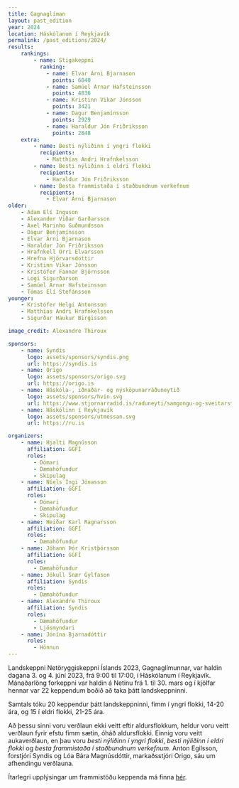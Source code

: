 ```yaml
---
title: Gagnaglíman
layout: past_edition
year: 2024
location: Háskólanum í Reykjavík
permalink: /past_editions/2024/
results:
    rankings:
        - name: Stigakeppni
          ranking:
            - name: Elvar Árni Bjarnason
              points: 6840
            - name: Samúel Arnar Hafsteinsson
              points: 4836
            - name: Kristinn Vikar Jónsson
              points: 3421
            - name: Dagur Benjamínsson
              points: 2929
            - name: Haraldur Jón Friðriksson
              points: 2848
    extra:
        - name: Besti nýliðinn í yngri flokki
          recipients:
            - Matthías Andri Hrafnkelsson
        - name: Besti nýliðinn í eldri flokki
          recipients:
            - Haraldur Jón Friðriksson
        - name: Besta frammistaða í staðbundnum verkefnum
          recipients:
            - Elvar Árni Bjarnason
older:
    - Adam Elí Inguson
    - Alexander Viðar Garðarsson
    - Axel Marinho Guðmundsson
    - Dagur Benjamínsson
    - Elvar Árni Bjarnason
    - Haraldur Jón Friðriksson
    - Hrafnkell Orri Elvarsson
    - Hrefna Hjörvarsdottir
    - Kristinn Vikar Jónsson
    - Kristófer Fannar Björnsson
    - Logi Sigurðarson
    - Samúel Arnar Hafsteinsson
    - Tómas Elí Stefánsson
younger:
    - Kristófer Helgi Antonsson
    - Matthías Andri Hrafnkelsson
    - Sigurður Haukur Birgisson

image_credit: Alexandre Thiroux

sponsors:
    - name: Syndis
      logo: assets/sponsors/syndis.png
      url: https://syndis.is
    - name: Origo
      logo: assets/sponsors/origo.svg
      url: https://origo.is
    - name: Háskóla-, iðnaðar- og nýsköpunarráðuneytið
      logo: assets/sponsors/hvin.svg
      url: https://www.stjornarradid.is/raduneyti/samgongu-og-sveitarstjornarraduneytid/
    - name: Háskólinn í Reykjavík
      logo: assets/sponsors/utmessan.svg
      url: https://ru.is

organizers:
    - name: Hjalti Magnússon
      affiliation: GGFÍ
      roles:
        - Dómari
        - Dæmahöfundur
        - Skipulag
    - name: Níels Ingi Jónasson
      affiliation: GGFÍ
      roles:
        - Dómari
        - Dæmahöfundur
        - Skipulag
    - name: Heiðar Karl Ragnarsson
      affiliation: GGFÍ
      roles:
        - Dæmahöfundur
    - name: Jóhann Þór Kristþórsson
      affiliation: GGFÍ
      roles:
        - Dæmahöfundur
    - name: Jökull Snær Gylfason
      affiliation: Syndis
      roles:
        - Dæmahöfundur
    - name: Alexandre Thiroux
      affiliation: Syndis
      roles:
        - Dæmahöfundur
        - Ljósmyndari
    - name: Jónína Bjarnadóttir
      roles:
        - Hönnun
---
```


Landskeppni Netöryggiskeppni Íslands 2023, Gagnaglímunnar, var haldin dagana 3. og 4. júní 2023, frá 9:00 til 17:00, í Háskólanum í Reykjavík. Mánaðarlöng forkeppni var haldin á Netinu frá 1. til 30. mars og í kjölfar hennar var 22 keppendum boðið að taka þátt landskeppninni.

Samtals tóku 20 keppendur þátt landskeppninni, fimm í yngri flokki, 14-20 ára, og 15 í eldri flokki, 21-25 ára.

Að þessu sinni voru verðlaun ekki veitt eftir aldursflokkum, heldur voru veitt verðlaun fyrir efstu fimm sætin, óháð aldursflokki. Einnig voru veitt aukaverðlaun, en þau voru *besti nýliðinn í yngri flokki*, *besti nýliðinn í eldri flokki* og *besta frammistaða í staðbundnum verkefnum*. Anton Egilsson, forstjóri Syndis og Lóa Bára Magnúsdóttir, markaðsstjóri Origo, sáu um afhendingu verðlauna.

Ítarlegri upplýsingar um frammistöðu keppenda má finna [hér](/assets/results/2024).
